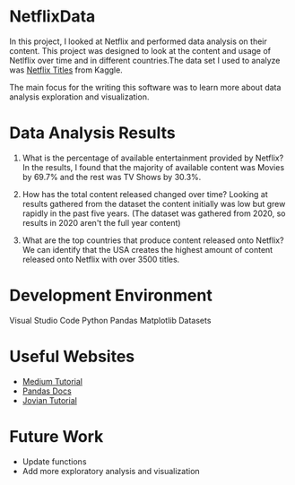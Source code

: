# NetflixData

In this project, I looked at Netflix and performed data analysis on their content. This project was designed to look at the content and usage of Netlflix over time and in different countries.The data set I used to analyze was [Netflix Titles](https://www.kaggle.com/shivamb/netflix-shows) from Kaggle. 

The main focus for the writing this software was to learn more about data analysis exploration and visualization. 

# Data Analysis Results

1. What is the percentage of available entertainment provided by Netflix? 
In the results, I found that the majority of available content was Movies by 69.7% and the rest was TV Shows by 30.3%.

2. How has the total content released changed over time?
Looking at results gathered from the dataset the content initially was low but grew rapidly in the past five years. (The dataset was gathered from 2020, so results in 2020 aren't the full year content)

3. What are the top countries that produce content released onto Netflix?
We can identify that the USA creates the highest amount of content released onto Netflix with over 3500 titles.  

# Development Environment

Visual Studio Code
Python
Pandas
Matplotlib
Datasets

# Useful Websites

* [Medium Tutorial](https://medium.com/analytics-vidhya/netflix-movies-and-tvshows-exploratory-data-analysis-eda-and-visualization-using-python-80753fcfcf7)
* [Pandas Docs](https://pandas.pydata.org/docs/index.html)
* [Jovian Tutorial](https://jovian.ai/astha1998/netflix-data-analysis-project)

# Future Work

* Update functions
* Add more exploratory analysis and visualization